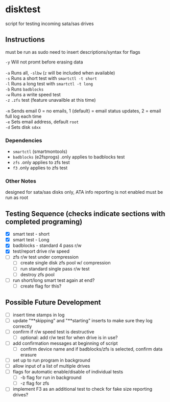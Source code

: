 # disktest
script for testing incoming sata/sas drives

## Instructions

must be run as sudo
need to insert descriptions/syntax for flags

`-y`  Will not promt before erasing data\
\
`-a`  Runs all, `-slbw` (`z` will be included when available)\
`-s`  Runs a short test with `smartctl -t short`\
`-l`  Runs a long test with `smartctl -t long`\
`-b`  Runs `badblocks`\
`-w`  Runs a write speed test\
`-z`  `.zfs` test (feature unavailble at this time)\
\
`-m`  Sends email 0 = no emails, 1 (default) = email status updates, 2 = email full log each time\
`-e`  Sets email address, default `root`\
`-d`  Sets disk `sdxx`

### Dependencies
  * `smartctl` (smartmontools)
  * `badblocks` (e2fsprogs)     .only applies to badblocks test
  * `zfs`                       .only applies to zfs test
  * `f3`                        .only applies to zfs test

### Other Notes
designed for sata/sas disks only, ATA info reporting is not enabled
must be run as root

## Testing Sequence (checks indicate sections with completed programing)
- [x] smart test - short
- [x] smart test - Long
- [x] badblocks - standard 4 pass r/w
- [x] test/report drive r/w speed
- [ ] zfs r/w test under compression
  - [ ] create single disk zfs pool w/ compression
  - [ ] run standard single pass r/w test
  - [ ] destroy zfs pool
- [ ] run short/long smart test again at end?
  - [ ] create flag for this?

## Possible Future Development
- [ ] insert time stamps in log
- [ ] update "**skipping" and "**starting" inserts to make sure they log correctly
- [ ] confirm if r/w speed test is destructive
  - [ ] optional: add r/w test for when drive is in use?
- [ ] add confirmation messages at beginning of script
  - [ ] confirm device name and if badblocks/zfs is selected, confirm data erasure
- [ ] set up to run program in background
- [ ] allow input of a list of multiple drives
- [ ] flags for automatic enable/disable of individual tests
  - [ ] -b flag for run in background
  - [ ] -z flag for zfs
-[ ] implement F3 as an additional test to check for fake size reporting drives?
